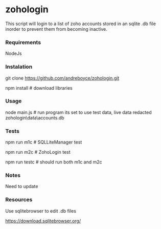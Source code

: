 # zohologin

This script will login to a list of zoho accounts stored in an sqlite .db file inorder to prevent them from becoming inactive.

### Requirements

NodeJs

### Instalation

git clone https://github.com/andreboyce/zohologin.git

npm install # download libraries

### Usage

node main.js # run program its set to use test data, live data redacted zohologin\data\accounts.db

### Tests

npm run m1c # SQLLiteManager test

npm run m2c # ZohoLogin test

npm run testc # should run both m1c and m2c

### Notes

Need to update

### Resources

Use sqlitebrowser to edit .db files

https://download.sqlitebrowser.org/
